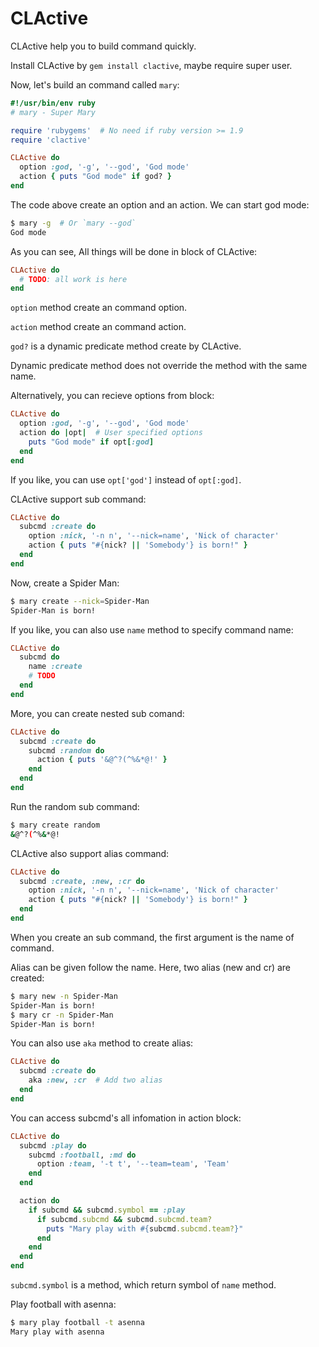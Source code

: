 CLActive
========

CLActive help you to build command quickly.

Install CLActive by `gem install clactive`, maybe require super user.

Now, let's build an command called `mary`:

```ruby
#!/usr/bin/env ruby
# mary - Super Mary

require 'rubygems'  # No need if ruby version >= 1.9
require 'clactive'

CLActive do
  option :god, '-g', '--god', 'God mode'
  action { puts "God mode" if god? }
end
```

The code above create an option and an action. We can start god mode:

```bash
$ mary -g  # Or `mary --god`
God mode
```

As you can see, All things will be done in block of CLActive:

```ruby
CLActive do
  # TODO: all work is here
end
```

`option` method create an command option.

`action` method create an command action.

`god?` is a dynamic predicate method create by CLActive.

Dynamic predicate method does not override the method with the same name.

Alternatively, you can recieve options from block:

```ruby
CLActive do
  option :god, '-g', '--god', 'God mode'
  action do |opt|  # User specified options
    puts "God mode" if opt[:god]
  end
end
```

If you like, you can use `opt['god']` instead of `opt[:god]`.

CLActive support sub command:

```ruby
CLActive do
  subcmd :create do
    option :nick, '-n n', '--nick=name', 'Nick of character'
    action { puts "#{nick? || 'Somebody'} is born!" }
  end
end
```

Now, create a Spider Man:

```bash
$ mary create --nick=Spider-Man
Spider-Man is born!
```

If you like, you can also use `name` method to specify command name:

```ruby
CLActive do
  subcmd do
    name :create
    # TODO
  end
end
```

More, you can create nested sub comand:

```ruby
CLActive do
  subcmd :create do
    subcmd :random do
      action { puts '&@^?(^%&*@!' }
    end
  end
end
```

Run the random sub command:

```bash
$ mary create random
&@^?(^%&*@!
```

CLActive also support alias command:

```ruby
CLActive do
  subcmd :create, :new, :cr do
    option :nick, '-n n', '--nick=name', 'Nick of character'
    action { puts "#{nick? || 'Somebody'} is born!" }
  end
end
```

When you create an sub command, the first argument is the name of command.

Alias can be given follow the name. Here, two alias (new and cr) are created:

```bash
$ mary new -n Spider-Man
Spider-Man is born!
$ mary cr -n Spider-Man
Spider-Man is born!
```

You can also use `aka` method to create alias:

```ruby
CLActive do
  subcmd :create do
    aka :new, :cr  # Add two alias
  end
end
```

You can access subcmd's all infomation in action block:

```ruby
CLActive do
  subcmd :play do
    subcmd :football, :md do
      option :team, '-t t', '--team=team', 'Team'
    end
  end

  action do
    if subcmd && subcmd.symbol == :play
      if subcmd.subcmd && subcmd.subcmd.team?
        puts "Mary play with #{subcmd.subcmd.team?}"
      end
    end
  end
end
```

`subcmd.symbol` is a method, which return symbol of `name` method.

Play football with asenna:

```bash
$ mary play football -t asenna
Mary play with asenna
```
